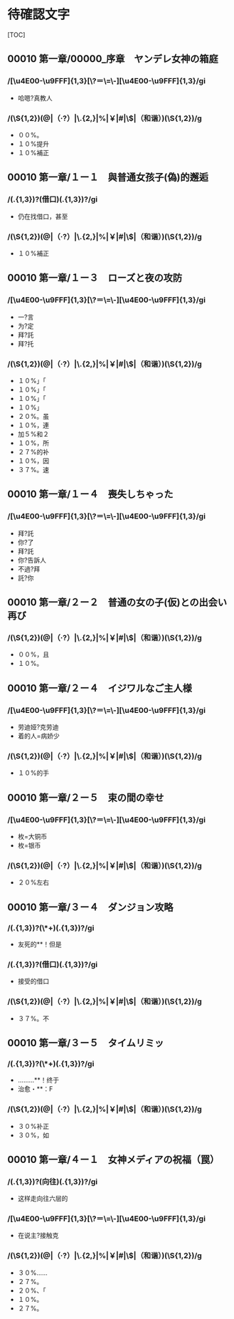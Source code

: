 # 待確認文字

[TOC]

## 00010 第一章/00000_序章　ヤンデレ女神の箱庭 

### /[\\u4E00-\\u9FFF]{1,3}[\\?＝\\=\\-][\\u4E00-\\u9FFF]{1,3}/gi

- 哈嗯?真教人

### /(\\S{1,2})(@|（·?）|\\.{2,}|%|￥|#|\\$|（和谐）)(\\S{1,2})/g

- ００%。
- １０%提升
- １０%補正


## 00010 第一章/１ー１　與普通女孩子(偽)的邂逅

### /(.{1,3})?(借口)(.{1,3})?/gi

- 仍在找借口，甚至

### /(\\S{1,2})(@|（·?）|\\.{2,}|%|￥|#|\\$|（和谐）)(\\S{1,2})/g

- １０%補正


## 00010 第一章/１ー３　ローズと夜の攻防

### /[\\u4E00-\\u9FFF]{1,3}[\\?＝\\=\\-][\\u4E00-\\u9FFF]{1,3}/gi

- 一?言
- 为?定
- 拜?託
- 拜?托

### /(\\S{1,2})(@|（·?）|\\.{2,}|%|￥|#|\\$|（和谐）)(\\S{1,2})/g

- １０%」「
- １０%」「
- １０%」「
- １０%」
- ２０%。虽
- １０%，連
- 加５%和２
- １０%，所
- ２７%的补
- １０%，因
- ３７%。速


## 00010 第一章/１ー４　喪失しちゃった

### /[\\u4E00-\\u9FFF]{1,3}[\\?＝\\=\\-][\\u4E00-\\u9FFF]{1,3}/gi

- 拜?託
- 你?了
- 拜?託
- 你?告訴人
- 不過?拜
- 託?你


## 00010 第一章/２ー２　普通の女の子(仮)との出会い再び

### /(\\S{1,2})(@|（·?）|\\.{2,}|%|￥|#|\\$|（和谐）)(\\S{1,2})/g

- ００%，且
- １０%。


## 00010 第一章/２ー４　イジワルなご主人様

### /[\\u4E00-\\u9FFF]{1,3}[\\?＝\\=\\-][\\u4E00-\\u9FFF]{1,3}/gi

- 劳迪娅?克劳迪
- 着的人=病娇少

### /(\\S{1,2})(@|（·?）|\\.{2,}|%|￥|#|\\$|（和谐）)(\\S{1,2})/g

- １０%的手


## 00010 第一章/２ー５　束の間の幸せ

### /[\\u4E00-\\u9FFF]{1,3}[\\?＝\\=\\-][\\u4E00-\\u9FFF]{1,3}/gi

- 枚=大铜币
- 枚=银币

### /(\\S{1,2})(@|（·?）|\\.{2,}|%|￥|#|\\$|（和谐）)(\\S{1,2})/g

- ２０%左右


## 00010 第一章/３ー４　ダンジョン攻略

### /(.{1,3})?(\\*+)(.{1,3})?/gi

- 友死的**！但是

### /(.{1,3})?(借口)(.{1,3})?/gi

- 接受的借口

### /(\\S{1,2})(@|（·?）|\\.{2,}|%|￥|#|\\$|（和谐）)(\\S{1,2})/g

- ３７%。不


## 00010 第一章/３ー５　タイムリミッ

### /(.{1,3})?(\\*+)(.{1,3})?/gi

- ………**！终于
- 治愈・**：F

### /(\\S{1,2})(@|（·?）|\\.{2,}|%|￥|#|\\$|（和谐）)(\\S{1,2})/g

- ３０%补正
- ３０%，如


## 00010 第一章/４ー１　女神メディアの祝福（罠）

### /(.{1,3})?(向往)(.{1,3})?/gi

- 这样走向往六层的

### /[\\u4E00-\\u9FFF]{1,3}[\\?＝\\=\\-][\\u4E00-\\u9FFF]{1,3}/gi

- 在说主?接触克

### /(\\S{1,2})(@|（·?）|\\.{2,}|%|￥|#|\\$|（和谐）)(\\S{1,2})/g

- ３０%……
- ２７%。
- ２０%、「
- １０%。
- ２７%。
